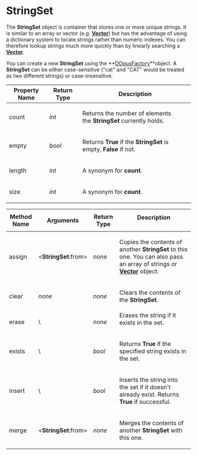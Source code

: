 # StringSet

The **StringSet** object is container that stores one or more unique strings. It is similar to an array or vector (e.g. **[Vector](vector.md)**) but has the advantage of using a dictionary system to locate strings rather than numeric indexes. You can therefore lookup strings much more quickly than by linearly searching a **[Vector](vector.md)**.

You can create a new **StringSet** using the **[DOpusFactory](dopusfactory.md)**object. A **StringSet** can be either case-sensitive ("cat" and "CAT" would be treated as two different strings) or case-insensitive.

<table>
<thead><tr><th>
Property Name</th><th>
Return Type</th><th>
Description
</th></tr></thead><tbody><tr><td>
count</td><td>

*int*</td><td>

Returns the number of elements the **StringSet** currently holds.
</td></tr><tr><td>
empty</td><td>

*bool*</td><td>

Returns **True** if the **StringSet** is empty, **False** if not.
</td></tr><tr><td>
length</td><td>

*int*</td><td>

A synonym for **count**.
</td></tr><tr><td>
size</td><td>

*int*</td><td>

A synonym for **count**.
</td></tr></tbody>
</table>

<table>
<thead><tr><th>
Method Name</th><th>

**Arguments**</th><th>
Return Type</th><th>
Description
</th></tr></thead><tbody><tr><td>
assign</td><td>

\<**StringSet**:from\></td><td>

*none*</td><td>

Copies the contents of another **StringSet** to this one. You can also pass an array of strings or **[Vector](vector.md)** object.
</td></tr><tr><td>
clear</td><td>

*none*</td><td>

*none*</td><td>

Clears the contents of the **StringSet**.
</td></tr><tr><td>
erase</td><td>
\<string\></td><td>

*none*</td><td>
Erases the string if it exists in the set.
</td></tr><tr><td>
exists</td><td>
\<string\></td><td>

*bool*</td><td>

Returns **True** if the specified string exists in the set.
</td></tr><tr><td>
insert</td><td>
\<string\></td><td>

*bool*</td><td>

Inserts the string into the set if it doesn't already exist. Returns **True** if successful.
</td></tr><tr><td>
merge</td><td>

\<**StringSet**:from\></td><td>

*none*</td><td>

Merges the contents of another **StringSet** with this one.
</td></tr></tbody>
</table>

